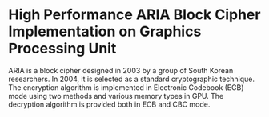 # High Performance ARIA Block Cipher Implementation on Graphics Processing Unit


ARIA is a block cipher designed in 2003 by a group of South Korean researchers. 
In 2004, it is selected as a standard cryptographic technique. 
The encryption algorithm is implemented in Electronic Codebook (ECB) mode using two methods and various memory types in GPU. 
The decryption algorithm is provided both in ECB and CBC mode.
